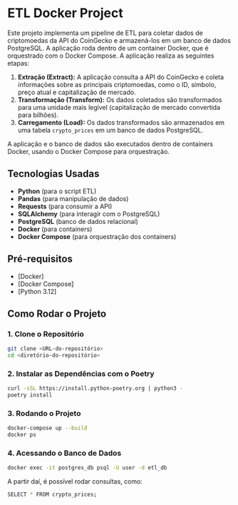 # ETL Docker Project

Este projeto implementa um pipeline de ETL para coletar dados de criptomoedas da API do CoinGecko e armazená-los em um banco de dados PostgreSQL. A aplicação roda dentro de um container Docker, que é orquestrado com o Docker Compose. A aplicação realiza as seguintes etapas:

1. **Extração (Extract):** A aplicação consulta a API do CoinGecko e coleta informações sobre as principais criptomoedas, como o ID, símbolo, preço atual e capitalização de mercado.
2. **Transformação (Transform):** Os dados coletados são transformados para uma unidade mais legível (capitalização de mercado convertida para bilhões).
3. **Carregamento (Load):** Os dados transformados são armazenados em uma tabela `crypto_prices` em um banco de dados PostgreSQL.

A aplicação e o banco de dados são executados dentro de containers Docker, usando o Docker Compose para orquestração.

## Tecnologias Usadas

- **Python** (para o script ETL)
- **Pandas** (para manipulação de dados)
- **Requests** (para consumir a API)
- **SQLAlchemy** (para interagir com o PostgreSQL)
- **PostgreSQL** (banco de dados relacional)
- **Docker** (para containers)
- **Docker Compose** (para orquestração dos containers)

## Pré-requisitos
- [Docker]
- [Docker Compose]
- [Python 3.12]

## Como Rodar o Projeto

### 1. Clone o Repositório
```bash
git clone <URL-do-repositório>
cd <diretório-do-repositório>
```

### 2. Instalar as Dependências com o Poetry
```bash
curl -sSL https://install.python-poetry.org | python3 -
poetry install
```

### 3. Rodando o Projeto
```bash
docker-compose up --build
docker ps
```

### 4. Acessando o Banco de Dados
```bash
docker exec -it postgres_db psql -U user -d etl_db
```

A partir daí, é possível rodar consultas, como:
```bash
SELECT * FROM crypto_prices;
```